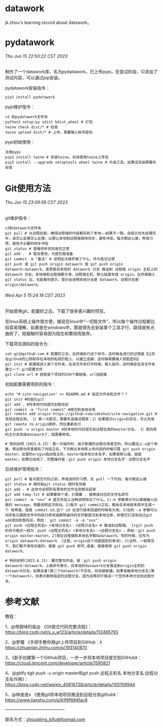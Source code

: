 # datawork


jk.zhou's learning record about datawork。



# pydatawork

###### Thu Jun 15 22:50:22 CST 2023

制作了一个datawork库，名为pydatawork，已上传pypi，在尝试阶段，只添加了测试内容，可以通过pip安装。

pydatawork安装指令：

```shell
pip3 install pydatawork
```

pypi维护指令：

```shell
cd 到pydatawork文件夹
python3 setup.py sdist bdist_wheel # 打包
twine check dist/* # 检查
twine upload dist/* # 上传，需要输入帐号密码

```

pypi初始使用：

```shell
注册pypi
pip3 install twine # 安装twine，后续使用twine上传包
pip3 install --upgrade setuptools wheel twine # 升级工具，如果没安装需要先安装

```


# Git使用方法


###### Thu Jun 15 23:09:56 CST 2023

git维护指令：

```shell
cd到datawork文件夹
git pull # 从远程拉取，确保远程端的内容都存到了本地——如果不一致，会提示优先处理完毕，该怎么处理怎么处理，以便让本地和远程端保持同步，避免冲突。每次都这么做，养成习惯，避免不必要的同步冲突
git status # 查看同步状态是否正常
git add .  # 暂存更改，为提交做准备
git commit -m "备注" # 说明此次维护做了什么，作为笔记记录 
git push 或 git push origin datawork 或 git push origin datawork:datawork，意思是将本地的 datawork 分支 推送到 远程端 origin 主机上的 datawork 分支。本地端和远程端要分清。远程端主机，默认就是写成 origin。在终端输入 git status 后，也能看到提示，提示会说明本地分支是 datawork，远程分支是 origin/datawork。

```


###### Wed Apr 5 15:24:18 CST 2023

开始使用git，配置好之后，下载了很多感兴趣的项目。

在linux系统上操作很方便，据说在linux中“一切皆文件”，所以每个操作过程都比较容易理解，如果是在windows中，那就得先去安装某个工具才行，路径就有点曲折了，刚接触时容易因为陌生和繁琐而放弃。


下载项目源码的指令为：

```shell
ssh git@github.com # 配置好之后，在终端执行这个命令，这时候会进行的过程是【让存在github的公钥和存在本地的私钥匹配上，以建立连接，这时候需要输入钥匙密码】
git init # 新建或进入某个文件夹，在该文件夹打开终端，输入指令，这时候会在该文件夹建立一个.git配置文件
git clone url # 获取某个项目的SSH下载链接，url指链接
```

初始配置需要用到的指令：

```shell
echo "# site-navigation" >> README.md # 指定文件夹和文件？？
git init #初始化git
git add . #将本地代码提交到暂存区
git commit -m "first commit" #提交到本地仓库
git remote add origin https://github.com/ideshun/site-navigation.git # 添加远程仓库。 1）第一次提交，需要先连接远程库；2）如果提示origin已存在，可以先用 git remote rm origin删除，然后重新执行
git push -u origin master #将本地的代码提交到远程仓库的master分支。 1）我的库的主分支改成datawork了，就需要修改。

# 特别说明（2023.6.15）：第一次操作时，由于新建的远程仓库是空的，所以要加上-u这个参数，等远程仓库里面有了内容之后，下次再从本地库上传内容的时候只需 git push origin master。这里的origin指远程主机，master指本地分支名字，如果是默认值，就是master。如果已经改了，完整操作是：git push origin 本地分支名字：远程分支名字

```

后续维护常用指令：

```shell
git pull # 每次提交代码之前，养成良好的习惯，先 pull 一下代码，每次都这么做
git status # 随时敲git status 随时有惊喜
git add . # 此命令会把所有更改的文件全部暂存起来
git add temp.txt # 如果要单个来，只需要 . 替换成对应的文件名即可
git commit -m "xxx" # 提交并加上注释说明改动了什么。1)-m 参数表示可以直接输入后面的 message，简要说明这次改动。2)每次 git commit之后，都会在本地版本库中生成一个 哈希值，就是 commit-id,这个 id 在进行版本回退的时候有大用。3)加的 -a 参数可以将所有已跟踪文件中的执行修改或删除操作的文件都提交到本地仓库，即使它们没有经过git add添加到暂存区。例如：`git commit -a -m "xxx"`
git push <远程主机名> <本地分支名>：<远程分支名> # 推送到远程端。 1)git push 的命令格式一般为：push <远程主机名> <本地分支名>：<远程分支名> 。例如：git push origin master:master。2)我在远程端和本地名字都叫datawork，写的时候，应写为origin datawork:datawork （注意，origin这个词是固定的单词）。3)当然，一般情况下，我们都不用写后面的，直接 git push 即可,或者，直接使用 git push origin datawork。

# 特别说明(2023.6.15)：要完整写的话，是：git push origin datawork:datawork。上面命令表示，将本地的datawork分支推送到origin主机的datawork分支。如果后者(第二个datawork)不存在，则会被新建。如果省略本地分支名(第一个datawork)，则表示删除指定的远程分支，因为这等同于推送一个空的本地分支到远程分支。
```

# 参考文献

教程：

1、@带甜味的盐@ 《Git提交代码完整流程》：https://blog.csdn.net/s_y_w123/article/details/112465793

2、@梦魇 《手把手教你用git上传项目到GitHub：》https://zhuanlan.zhihu.com/p/193140870

3、《新手创建第一个GitHub项目，一步一步将本地项目提交到GitHub》：https://cloud.tencent.com/developer/article/1595821

4、@gblfy 《git push -u origin master和git push 远程主机名 本地分支名:远程分支名作用》：https://blog.csdn.net/weixin_40816738/article/details/105109944

5、@林皮皮s 《使用git将本地项目推送到远程仓库github》：https://www.jianshu.com/p/b1f9f684fac8

——————————————

联系方式：zhouqiling_bjfu@foxmail.com

